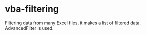 # vba-filtering
Filtering data from many Excel files, it makes a list of filtered data.  AdvancedFilter is used.
